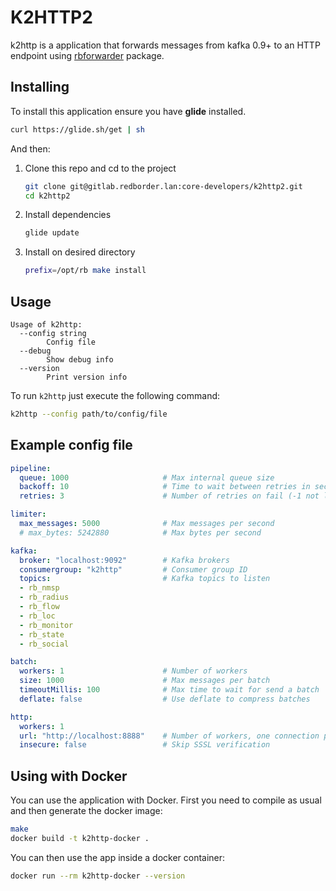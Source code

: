 # K2HTTP2

k2http is a application that forwards messages from kafka 0.9+ to an HTTP
endpoint using [rbforwarder](https://github.com/redBorder/rbforwarder)
package.

## Installing

To install this application ensure you have **glide** installed.

```bash
curl https://glide.sh/get | sh
```

And then:

1. Clone this repo and cd to the project

    ```bash
    git clone git@gitlab.redborder.lan:core-developers/k2http2.git
    cd k2http2
    ```
2. Install dependencies

    ```bash
    glide update
    ```
3. Install on desired directory

    ```bash
    prefix=/opt/rb make install
    ```

## Usage

```
Usage of k2http:
  --config string
        Config file
  --debug
        Show debug info
  --version
        Print version info
```

To run `k2http` just execute the following command:

```bash
k2http --config path/to/config/file
```

## Example config file

```yaml
pipeline:
  queue: 1000                     # Max internal queue size
  backoff: 10                     # Time to wait between retries in seconds             
  retries: 3                      # Number of retries on fail (-1 not limited)

limiter:
  max_messages: 5000              # Max messages per second
  # max_bytes: 5242880            # Max bytes per second

kafka:
  broker: "localhost:9092"        # Kafka brokers
  consumergroup: "k2http"         # Consumer group ID   
  topics:                         # Kafka topics to listen
  - rb_nmsp
  - rb_radius
  - rb_flow
  - rb_loc
  - rb_monitor
  - rb_state
  - rb_social

batch:      
  workers: 1                      # Number of workers
  size: 1000                      # Max messages per batch
  timeoutMillis: 100              # Max time to wait for send a batch
  deflate: false                  # Use deflate to compress batches

http:
  workers: 1
  url: "http://localhost:8888"    # Number of workers, one connection per worker
  insecure: false                 # Skip SSSL verification
```

## Using with Docker

You can use the application with Docker. First you need to compile as usual and then generate the docker image:

```bash
make
docker build -t k2http-docker .
```

You can then use the app inside a docker container:

```bash
docker run --rm k2http-docker --version
```
